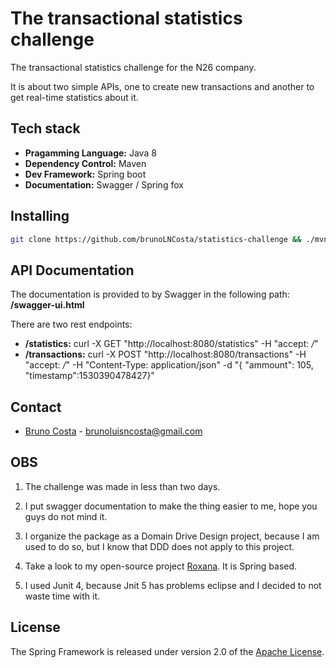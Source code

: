 # The transactional statistics challenge

The transactional statistics challenge for the N26 company.

It is about two simple APIs, one to create new transactions and another to get real-time statistics about it.

## Tech stack

- **Pragamming Language:** Java 8
- **Dependency Control:** Maven
- **Dev Framework:** Spring boot
- **Documentation:** Swagger / Spring fox

## Installing

```bash
git clone https://github.com/brunoLNCosta/statistics-challenge && ./mvnw clean install && ./mvnw spring-boot:run
```

## API Documentation

The documentation is provided to by Swagger in the following path: **/swagger-ui.html**

There are two rest endpoints:

- **/statistics:** curl -X GET "http://localhost:8080/statistics" -H "accept: */*"
- **/transactions:** curl -X POST "http://localhost:8080/transactions" -H "accept: */*" -H "Content-Type: application/json" -d "{ \"ammount\": 105, \"timestamp\":1530390478427}"


## Contact

* [Bruno Costa](https://github.com/brunoLNCosta) - brunoluisncosta@gmail.com

## OBS

  1) The challenge was made in less than two days.

  2) I put swagger documentation to make the thing easier to me, hope you guys do not mind it.

  3) I organize the package as a Domain Drive Design project, because I am used to do so, but I know that DDD does not apply to this project.

  4) Take a look to my open-source project [Roxana](https://rooting-company.github.io/roxana/). It is Spring based.
  
  5) I used Junit 4, because Jnit 5 has problems eclipse and I decided to not waste time with it.

## License

The Spring Framework is released under version 2.0 of the
[Apache License](http://www.apache.org/licenses/LICENSE-2.0).
